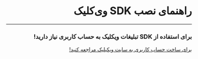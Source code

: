 <div dir="rtl">

<h1>راهنمای نصب SDK وی‌کلیک</h1>
<hr>
<h3>
برای استفاده از
SDK
تبلیغات ویکلیک به حساب کاربری نیاز دارید!
</h3>

<a href="http://weclick.ir">
برای ساخت حساب کاربری به سایت ویکیلیک مراجعه کنید!
</a>
</div>
